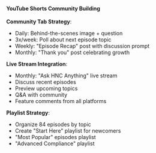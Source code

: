 #### YouTube Shorts Community Building

**Community Tab Strategy**:

- Daily: Behind-the-scenes image + question
- 3x/week: Poll about next episode topic
- Weekly: "Episode Recap" post with discussion prompt
- Monthly: "Thank you" post celebrating growth

**Live Stream Integration**:

- Monthly: "Ask HNC Anything" live stream
- Discuss recent episodes
- Preview upcoming topics
- Q&A with community
- Feature comments from all platforms

**Playlist Strategy**:

- Organize 84 episodes by topic
- Create "Start Here" playlist for newcomers
- "Most Popular" episodes playlist
- "Advanced Compliance" playlist
